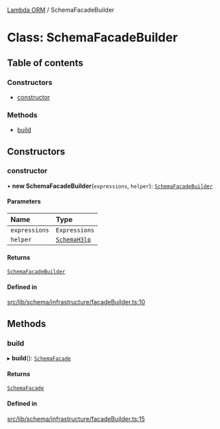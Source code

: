 [Lambda ORM](../README.md) / SchemaFacadeBuilder

# Class: SchemaFacadeBuilder

## Table of contents

### Constructors

- [constructor](SchemaFacadeBuilder.md#constructor)

### Methods

- [build](SchemaFacadeBuilder.md#build)

## Constructors

### constructor

• **new SchemaFacadeBuilder**(`expressions`, `helper`): [`SchemaFacadeBuilder`](SchemaFacadeBuilder.md)

#### Parameters

| Name | Type |
| :------ | :------ |
| `expressions` | `Expressions` |
| `helper` | [`SchemaH3lp`](SchemaH3lp.md) |

#### Returns

[`SchemaFacadeBuilder`](SchemaFacadeBuilder.md)

#### Defined in

[src/lib/schema/infrastructure/facadeBuilder.ts:10](https://github.com/lambda-orm/lambdaorm-base/blob/36bf415462b83760f00dd93466a0a94ddde09b4d/src/lib/schema/infrastructure/facadeBuilder.ts#L10)

## Methods

### build

▸ **build**(): [`SchemaFacade`](SchemaFacade.md)

#### Returns

[`SchemaFacade`](SchemaFacade.md)

#### Defined in

[src/lib/schema/infrastructure/facadeBuilder.ts:15](https://github.com/lambda-orm/lambdaorm-base/blob/36bf415462b83760f00dd93466a0a94ddde09b4d/src/lib/schema/infrastructure/facadeBuilder.ts#L15)
